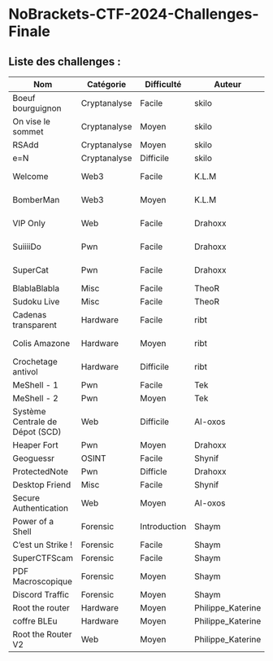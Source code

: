 # NoBrackets-CTF-2024-Challenges-Finale

## Liste des challenges :

| Nom                             | Catégorie      | Difficulté | Auteur     | Infra | Deployé |
|---------------------------------|----------------|------------|------------|-------|---------|
| Boeuf bourguignon | Cryptanalyse| Facile      | skilo  |       |       | 
| On vise le sommet| Cryptanalyse| Moyen      | skilo  |       |       | 
| RSAdd| Cryptanalyse| Moyen      | skilo  |       |       | 
| e=N| Cryptanalyse| Difficile      | skilo  |       |       | 
| Welcome| Web3| Facile      | K.L.M  |Par équipe |      | 
| BomberMan| Web3| Moyen      | K.L.M  |Par équipe |      | 
| VIP Only| Web| Facile      | Drahoxx | Par équipe |      | 
| SuiiiiDo | Pwn| Facile      | Drahoxx | Par équipe |      | 
| SuperCat | Pwn | Facile      | Drahoxx | Par équipe |      | 
| BlablaBlabla| Misc| Facile      | TheoR | Physique |      | 
| Sudoku Live| Misc| Facile      | TheoR | Unique |      | 
| Cadenas transparent | Hardware | Facile      | ribt | - |      | 
| Colis Amazone| Hardware| Moyen      | ribt | Par équipe |      |
| Crochetage antivol | Hardware | Difficile      | ribt | - |      |
| MeShell - 1 | Pwn| Facile      | Tek | Unique |      | 
| MeShell - 2 | Pwn| Moyen      | Tek | Unique |      | 
| Système Centrale de Dépot (SCD) | Web | Difficile      | Al-oxos | Par team |      | 
| Heaper Fort | Pwn| Moyen      | Drahoxx | Unique |      | 
| Geoguessr| OSINT| Facile      | Shynif |  |      | 
| ProtectedNote | Pwn| Difficle      | Drahoxx | Unique |      | 
| Desktop Friend| Misc| Facile      | Shynif |  |      | 
| Secure Authentication | Web | Moyen      | Al-oxos | Unique |      | 
| Power of a Shell| Forensic| Introduction      | Shaym |  |      | 
| C’est un Strike !| Forensic| Facile      | Shaym |  |      | 
| SuperCTFScam| Forensic|Facile | Shaym |  |      | 
| PDF Macroscopique| Forensic| Moyen      | Shaym |  |      | 
| Discord Traffic| Forensic| Moyen      | Shaym |  |      | 
| Root the router| Hardware| Moyen      | Philippe_Katerine | Unique |      | 
| coffre BLEu| Hardware| Moyen      | Philippe_Katerine | Physique |      | 
| Root the Router V2 | Web| Moyen      | Philippe_Katerine | Par team |      | 

